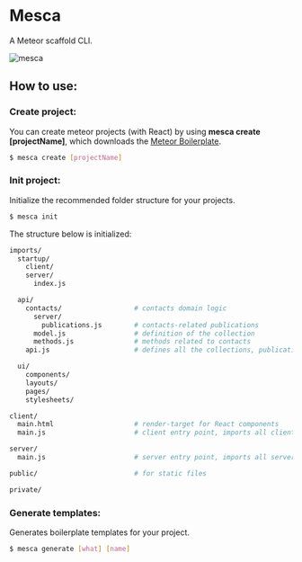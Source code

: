 Mesca
===
A Meteor scaffold CLI.

![mesca](https://user-images.githubusercontent.com/29805089/28504837-9a7d38fe-6ff3-11e7-92ff-f1107938008e.png)

## How to use:

### Create project:

You can create meteor projects (with React) by using **mesca create [projectName]**, which downloads the [Meteor Boilerplate](https://github.com/brenopanzolini/meteor-boilerplate).

```sh
$ mesca create [projectName]
```

### Init project:

Initialize the recommended folder structure for your projects.

```sh
$ mesca init
```

The structure below is initialized:

```sh
imports/
  startup/
    client/
    server/
      index.js

  api/
    contacts/                  # contacts domain logic
      server/
        publications.js        # contacts-related publications
      model.js                 # definition of the collection
      methods.js               # methods related to contacts
    api.js                     # defines all the collections, publications and methods

  ui/
    components/
    layouts/
    pages/
    stylesheets/

client/
  main.html                    # render-target for React components
  main.js                      # client entry point, imports all client code

server/
  main.js                      # server entry point, imports all server code

public/                        # for static files

private/ 
```

### Generate templates:

Generates boilerplate templates for your project.

```sh
$ mesca generate [what] [name]
```
